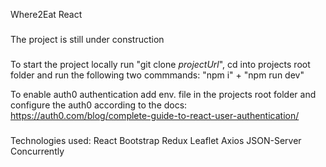 
Where2Eat React

###

The project is still under construction

###

To start the project locally run "git clone *projectUrl*", 
cd into projects root folder and run the following two commmands: "npm i" + "npm run dev" 

To enable auth0 authentication add env. file in the projects root folder and configure the auth0 according to the docs:
https://auth0.com/blog/complete-guide-to-react-user-authentication/

###

Technologies used:
React
Bootstrap
Redux
Leaflet
Axios
JSON-Server
Concurrently

###
